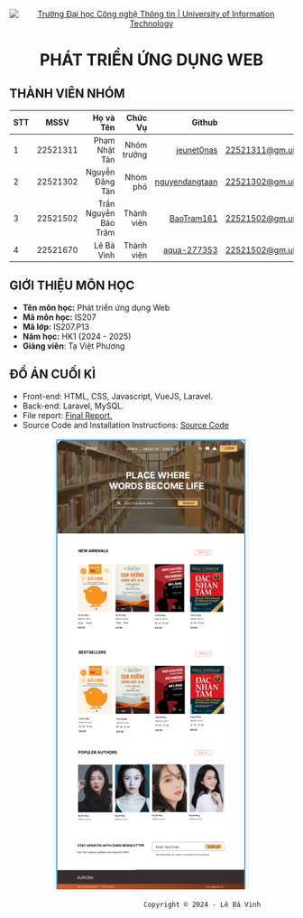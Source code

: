 <!-- Banner -->
<p align="center">
    <a href="https://www.uit.edu.vn/" title="Trường Đại học Công nghệ Thông tin" style="border: none;">
      <img src="https://i.imgur.com/WmMnSRt.png" alt="Trường Đại học Công nghệ Thông tin | University of Information Technology">
    </a>
  </p>
  
  <h1 align="center"><b>PHÁT TRIỂN ỨNG DỤNG WEB</b></h>
  
  ## THÀNH VIÊN NHÓM
  |STT| MSSV      | Họ và Tên       |Chức Vụ    | Github                                                  | Email                   |
  |---|:---------:| ---------------:|----------:|--------------------------------------------------------:|-------------------------:
  | 1 | 22521311  | Phạm Nhật Tân   |Nhóm trưởng|[jeunet0nas](https://github.com/jeunet0nas)              |22521311@gm.uit.edu.vn   |
  | 2 | 22521302  | Nguyễn Đăng Tân |Nhóm phó |[nguyendangtaan](https://github.com/nguyendangtaan)            |22521302@gm.uit.edu.vn   |
  | 3 | 22521502  | Trần Nguyễn Bảo Trâm  |Thành viên |[BaoTram161](https://github.com/BaoTram161)         |22521502@gm.uit.edu.vn   |
  | 4 | 22521670  | Lê Bá Vinh  |Thành viên |[aqua-277353](https://github.com/aqua-277353)         |22521502@gm.uit.edu.vn   |

  ## GIỚI THIỆU MÔN HỌC
  * **Tên môn học:** Phát triển ứng dụng Web
  * **Mã môn học:** IS207
  * **Mã lớp:** IS207.P13
  * **Năm học:** HK1 (2024 - 2025)
  * **Giảng viên**: Tạ Việt Phương
  
  ## ĐỒ ÁN CUỐI KÌ
  - Front-end: HTML, CSS, Javascript, VueJS, Laravel.
  - Back-end: Laravel, MySQL.
  - File report: [Final Report.](Final_Project/Final_Report.pdf)
  - Source Code and Installation Instructions: [Source Code](https://github.com/aqua-277353/Aurora-Online-Bookstore)
  <p align='center'><img style="height: 800px" src="https://github.com/aqua-277353/Aurora-Online-Bookstore/blob/main/img/Screenshot%202024-10-17%20182021.png"></p>
  
  <!-- Footer -->
  &emsp;&emsp;&emsp;&emsp;&emsp;&emsp;&emsp;&emsp;&emsp;&emsp;&emsp;&emsp;&emsp;&emsp;&emsp;&emsp;&emsp;`Copyright © 2024 - Lê Bá Vinh`